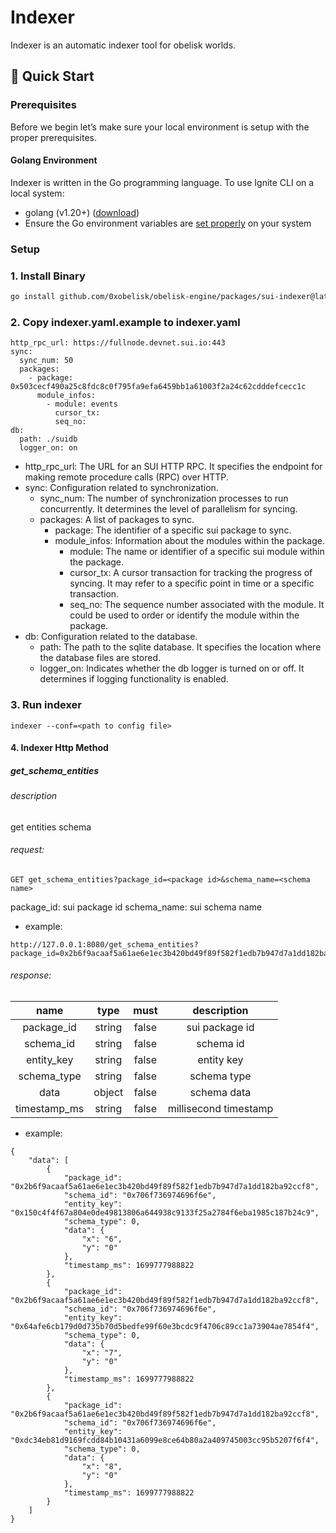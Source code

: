# Indexer
Indexer is an automatic indexer tool for obelisk worlds. 

## 🚀 Quick Start
### Prerequisites 
Before we begin let’s make sure your local environment is setup with the proper prerequisites.

#### Golang Environment 
Indexer is written in the Go programming language. To use Ignite CLI on a local system:
- golang (v1.20+) ([download](https://go.dev/doc/install))
- Ensure the Go environment variables are [set properly](https://golang.org/doc/gopath_code#GOPATH) on your system

### Setup
### 1. Install Binary
```bash
go install github.com/0xobelisk/obelisk-engine/packages/sui-indexer@latest
```

### 2. Copy indexer.yaml.example to indexer.yaml
```
http_rpc_url: https://fullnode.devnet.sui.io:443
sync: 
  sync_num: 50
  packages:
    - package: 0x503cecf490a25c8fdc8c0f795fa9efa6459bb1a61003f2a24c62cdddefcecc1c
      module_infos: 
        - module: events
          cursor_tx: 
          seq_no: 
db:
  path: ./suidb
  logger_on: on
```
- http_rpc_url: The URL for an SUI HTTP RPC. It specifies the endpoint for making remote procedure calls (RPC) over HTTP.
- sync: Configuration related to synchronization.
    - sync_num: The number of synchronization processes to run concurrently. It determines the level of parallelism for syncing.
    - packages: A list of packages to sync.
        - package: The identifier of a specific sui package to sync. 
        - module_infos: Information about the modules within the package.
            - module: The name or identifier of a specific sui module within the package.
            - cursor_tx: A cursor transaction for tracking the progress of syncing. It may refer to a specific point in time or a specific transaction.
            - seq_no: The sequence number associated with the module. It could be used to order or identify the module within the package.
- db: Configuration related to the database.
    - path: The path to the sqlite database. It specifies the location where the database files are stored.
    - logger_on: Indicates whether the db logger is turned on or off. It determines if logging functionality is enabled.

### 3. Run indexer
```
indexer --conf=<path to config file>
```

#### 4. Indexer Http Method
##### get_schema_entities
###### description
get entities schema
###### request:
```
GET get_schema_entities?package_id=<package id>&schema_name=<schema name>
```
package_id: sui package id 
schema_name: sui schema name

- example: 
```
http://127.0.0.1:8080/get_schema_entities?package_id=0x2b6f9acaaf5a61ae6e1ec3b420bd49f89f582f1edb7b947d7a1dd182ba92ccf8&schema_name=0x706f736974696f6e
```


###### response:

name |	type |	must |	description
:----: | :----: |:----: |:----:
package_id |	string | false |	sui package id
schema_id |	string | false |	schema id 
entity_key |	string | false |	entity key
schema_type |	string | false |	schema type
data |	object | false |	schema data
timestamp_ms |	string | false |	millisecond timestamp

- example: 
```
{
    "data": [
        {
            "package_id": "0x2b6f9acaaf5a61ae6e1ec3b420bd49f89f582f1edb7b947d7a1dd182ba92ccf8",
            "schema_id": "0x706f736974696f6e",
            "entity_key": "0x150c4f4f67a804e0de49813806a644938c9133f25a2784f6eba1985c187b24c9",
            "schema_type": 0,
            "data": {
                "x": "6",
                "y": "0"
            },
            "timestamp_ms": 1699777988822
        },
        {
            "package_id": "0x2b6f9acaaf5a61ae6e1ec3b420bd49f89f582f1edb7b947d7a1dd182ba92ccf8",
            "schema_id": "0x706f736974696f6e",
            "entity_key": "0x64afe6cb179d0d735b70d5bedfe99f60e3bcdc9f4706c89cc1a73904ae7854f4",
            "schema_type": 0,
            "data": {
                "x": "7",
                "y": "0"
            },
            "timestamp_ms": 1699777988822
        },
        {
            "package_id": "0x2b6f9acaaf5a61ae6e1ec3b420bd49f89f582f1edb7b947d7a1dd182ba92ccf8",
            "schema_id": "0x706f736974696f6e",
            "entity_key": "0xdc34eb81d9169fcdd84b10431a6099e8ce64b80a2a409745003cc95b5207f6f4",
            "schema_type": 0,
            "data": {
                "x": "8",
                "y": "0"
            },
            "timestamp_ms": 1699777988822
        }
    ]
}
```





